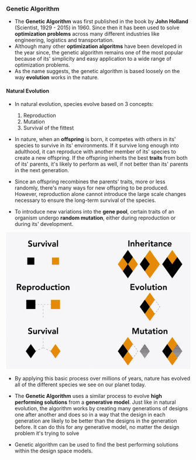 ### Genetic Algorithm

- The **Genetic Algorithm** was first published in the book by **John Holland** (Scientist, 1929 - 2015) in 1960. Since then it has been used to solve **optimization problems** across many different industries like engineering, logistics and transportation. 
- Although many other **optimization algoritms** have been developed in the year since, the genetic algorithm remains one of the most popular because of its' simplicity and easy application to a wide range of optimization problems. 
- As the name suggests, the genetic algorithm is based loosely on the way **evolution** works in the nature. 

#### Natural Evolution

- In natural evolution, species evolve based on 3 concepts:
    1. Reproduction
    2. Mutation
    3. Survival of the fittest

- In nature, when an **offspring** is born, it competes with others in its' species to survive in its' environments. If it survive long enough into adulthood, it can reproduce with another member of its' species to create a new offspring. If the offspring inherits the best **traits** from both of its' parents, it's likely to perform as well, if not better than its' parents in the next generation. 
- Since an offspring recombines the parents' traits, more or less randomly, there's many ways for new offspring to be produced. However, reproduction alone cannot introduce the large scale changes necessary to ensure the long-term survival of the species. 
- To introduce new variations into the **gene pool**, certain traits of an organism undergo **random mutation**, either during reproduction or during its' development.

![Alt text](assets/GA1.png)

- By applying this basic process over millions of years, nature has evolved all of the different species we see on our planet today. 

- The **Genetic Algorithm** uses a similar process to evolve **high performing solutions** from a **generative model**. Just like in natural evolution, the algorithm works by creating many generations of designs one after another and does so in a way that the design in each generation are likely to be better than the designs in the generation before. It can do this for any generative model, no matter the design problem it's trying to solve 
- Genetic algorithm can be used to find the best performing solutions within the design space models.


